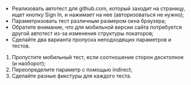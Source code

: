 - Реализовать автотест для github.com, который заходит на страницу, ищет кнопку Sign In, и нажимает на нее (авторизоваться не нужно);
- Параметризовать тест различным размером окна браузера;
- Обратите внимание, что для мобильной версии сайта потребуется другой автотест из-за изменения структуры локаторов;
- Сделайте два варианта пропуска неподходящих параметров и тестов.


1. Пропустите мобильный тест, если соотношение сторон десктопное (и наоборот);
2. Переопределите параметр с помощью indirect;
3. Сделайте разные фикстуры для каждого теста.
